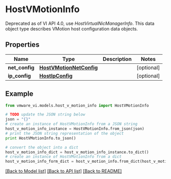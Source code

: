# HostVMotionInfo

Deprecated as of VI API 4.0, use *HostVirtualNicManagerInfo*.  This data object type describes VMotion host configuration data objects. 

## Properties
Name | Type | Description | Notes
------------ | ------------- | ------------- | -------------
**net_config** | [**HostVMotionNetConfig**](HostVMotionNetConfig.md) |  | [optional] 
**ip_config** | [**HostIpConfig**](HostIpConfig.md) |  | [optional] 

## Example

```python
from vmware_vi.models.host_v_motion_info import HostVMotionInfo

# TODO update the JSON string below
json = "{}"
# create an instance of HostVMotionInfo from a JSON string
host_v_motion_info_instance = HostVMotionInfo.from_json(json)
# print the JSON string representation of the object
print HostVMotionInfo.to_json()

# convert the object into a dict
host_v_motion_info_dict = host_v_motion_info_instance.to_dict()
# create an instance of HostVMotionInfo from a dict
host_v_motion_info_form_dict = host_v_motion_info.from_dict(host_v_motion_info_dict)
```
[[Back to Model list]](../README.md#documentation-for-models) [[Back to API list]](../README.md#documentation-for-api-endpoints) [[Back to README]](../README.md)



